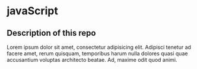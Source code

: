 # javaScript

## Description of **this** repo

Lorem ipsum dolor sit amet, consectetur adipisicing elit. Adipisci tenetur ad facere amet, rerum quisquam, temporibus harum nulla dolores quasi quae accusantium voluptas architecto beatae. Ad, maxime odit quod animi.